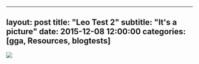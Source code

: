   ---
  layout: post
  title:  "Leo Test 2"
  subtitle: "It's a picture"
  date:   2015-12-08 12:00:00
  categories: [gga, Resources, blogtests]
  ---   
  
  ![](https://leonoraking.files.wordpress.com/2012/06/cropped-dsc_0132.jpg)
